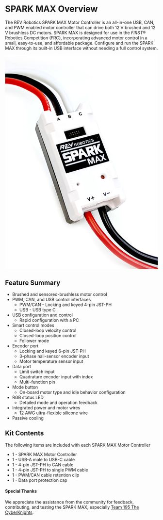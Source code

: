 # SPARK MAX Overview

The REV Robotics SPARK MAX Motor Controller is an all-in-one USB, CAN, and PWM enabled motor controller that can drive both 12 V brushed and 12 V brushless DC motors. SPARK MAX is designed for use in the _FIRST_® Robotics Competition (FRC), incorporating advanced motor control in a small, easy-to-use, and affordable package. Configure and run the SPARK MAX through its built-in USB interface without needing a full control system.&#x20;

![](<.gitbook/assets/image (12).png>)

## Feature Summary

* Brushed and sensored-brushless motor control
* PWM, CAN, and USB control interfaces
  * PWM/CAN - Locking and keyed 4-pin JST-PH
  * USB - USB type C
* USB configuration and control
  * Rapid configuration with a PC
* Smart control modes
  * Closed-loop velocity control
  * Closed-loop position control
  * Follower mode
* Encoder port
  * Locking and keyed 6-pin JST-PH
  * 3-phase hall-sensor encoder input
  * Motor temperature sensor input
* Data port
  * Limit switch input
  * Quadrature encoder input with index
  * Multi-function pin
* Mode button
  * On-board motor type and idle behavior configuration
* RGB status LED
  * Detailed mode and operation feedback
* Integrated power and motor wires
  * 12 AWG ultra-flexible silicone wire
* Passive cooling

## Kit Contents

The following items are included with each SPARK MAX Motor Controller

* 1 - SPARK MAX Motor Controller
* 1 - USB-A male to USB-C cable
* 1 - 4-pin JST-PH to CAN cable
* 1 - 4-pin JST-PH to single PWM cable
* 1 - PWM/CAN cable retention clip
* 1 - Data port protection cap

#### Special Thanks

We appreciate the assistance from the community for feedback, contributing, and testing the SPARK MAX, especially [Team 195 The CyberKnights](https://team195.com/).
